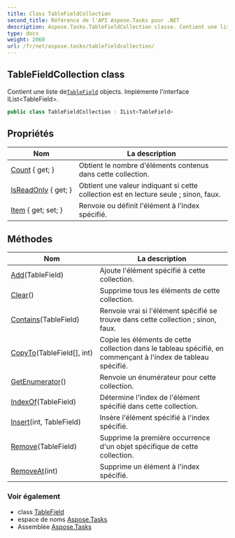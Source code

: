 ```yaml
---
title: Class TableFieldCollection
second_title: Référence de l'API Aspose.Tasks pour .NET
description: Aspose.Tasks.TableFieldCollection classe. Contient une liste deTableField objects. Implémente linterface IListTableField.
type: docs
weight: 2060
url: /fr/net/aspose.tasks/tablefieldcollection/
---
```

## TableFieldCollection class

Contient une liste de[`TableField`](../tablefield/) objects. Implémente l'interface IList&lt;TableField&gt;.

```csharp
public class TableFieldCollection : IList<TableField>
```

## Propriétés

| Nom | La description |
| --- | --- |
| [Count](../../aspose.tasks/tablefieldcollection/count/) { get; } | Obtient le nombre d'éléments contenus dans cette collection. |
| [IsReadOnly](../../aspose.tasks/tablefieldcollection/isreadonly/) { get; } | Obtient une valeur indiquant si cette collection est en lecture seule ; sinon, faux. |
| [Item](../../aspose.tasks/tablefieldcollection/item/) { get; set; } | Renvoie ou définit l'élément à l'index spécifié. |

## Méthodes

| Nom | La description |
| --- | --- |
| [Add](../../aspose.tasks/tablefieldcollection/add/)(TableField) | Ajoute l'élément spécifié à cette collection. |
| [Clear](../../aspose.tasks/tablefieldcollection/clear/)() | Supprime tous les éléments de cette collection. |
| [Contains](../../aspose.tasks/tablefieldcollection/contains/)(TableField) | Renvoie vrai si l'élément spécifié se trouve dans cette collection ; sinon, faux. |
| [CopyTo](../../aspose.tasks/tablefieldcollection/copyto/)(TableField[], int) | Copie les éléments de cette collection dans le tableau spécifié, en commençant à l'index de tableau spécifié. |
| [GetEnumerator](../../aspose.tasks/tablefieldcollection/getenumerator/)() | Renvoie un énumérateur pour cette collection. |
| [IndexOf](../../aspose.tasks/tablefieldcollection/indexof/)(TableField) | Détermine l'index de l'élément spécifié dans cette collection. |
| [Insert](../../aspose.tasks/tablefieldcollection/insert/)(int, TableField) | Insère l'élément spécifié à l'index spécifié. |
| [Remove](../../aspose.tasks/tablefieldcollection/remove/)(TableField) | Supprime la première occurrence d'un objet spécifique de cette collection. |
| [RemoveAt](../../aspose.tasks/tablefieldcollection/removeat/)(int) | Supprime un élément à l'index spécifié. |

### Voir également

* class [TableField](../tablefield/)
* espace de noms [Aspose.Tasks](../../aspose.tasks/)
* Assemblée [Aspose.Tasks](../../)


